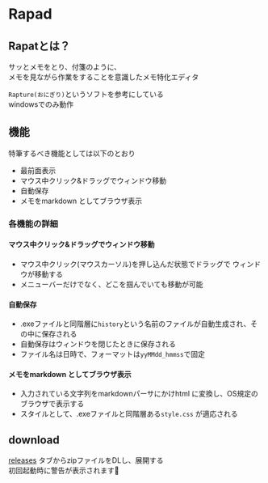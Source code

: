 # Rapad

## Rapatとは？
サッとメモをとり、付箋のように、  
メモを見ながら作業をすることを意識したメモ特化エディタ

`Rapture(おにぎり)`というソフトを参考にしている  
windowsでのみ動作

## 機能
特筆するべき機能としては以下のとおり
- 最前面表示
- マウス中クリック&ドラッグでウィンドウ移動
- 自動保存
- メモをmarkdown としてブラウザ表示

### 各機能の詳細
#### マウス中クリック&ドラッグでウィンドウ移動
- マウス中クリック(マウスカーソル)を押し込んだ状態でドラッグで ウィンドウが移動する
- メニューバーだけでなく、どこを掴んでいても移動が可能

#### 自動保存
- .exeファイルと同階層に`history`という名前のファイルが自動生成され、その中に保存される
- 自動保存はウィンドウを閉じたときに保存される
- ファイル名は日時で、フォーマットは`yyMMdd_hmmss`で固定

#### メモをmarkdown としてブラウザ表示
- 入力されている文字列をmarkdownパーサにかけhtml に変換し、OS規定のブラウザで表示する
- スタイルとして、.exeファイルと同階層ある`style.css` が適応される

## download
[releases](https://github.com/dot-ma801/Rapad/releases) タブからzipファイルをDLし、展開する  
初回起動時に警告が表示されます🙇
